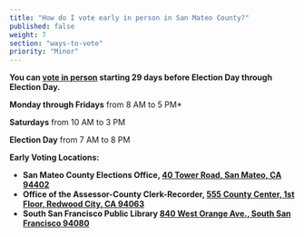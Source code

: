 ```yaml
---
title: "How do I vote early in person in San Mateo County?"
published: false
weight: 7
section: "ways-to-vote"
priority: "Minor"
---
```


**You can [vote in person](https://www.shapethefuture.org/elections/2016/nov/votingoptions/#VoteEarly) starting 29 days before Election Day through Election Day.**  

**Monday through Fridays** from 8 AM to 5 PM*  

**Saturdays** from 10 AM to 3 PM  

**Election Day** from 7 AM to 8 PM  

**Early Voting Locations:**  
  - **San Mateo County Elections Office, [40 Tower Road, San Mateo, CA 94402](https://www.google.com/maps/place/40+Tower+Rd,+San+Mateo,+CA+94402/@37.5125459,-122.3324911,17z/data=!3m1!4b1!4m2!3m1!1s0x808f9fbff72278f7:0x10982687e2d0db9a?hl=en)**  
  - **Office of the Assessor-County Clerk-Recorder, [555 County Center, 1st Floor, Redwood City, CA 94063](https://www.google.com/maps/place/555+County+Center,+Redwood+City,+CA+94063/@37.48928,-122.230153,16z/data=!4m2!3m1!1s0x808fa2525e583f83:0x5b45de978d636891?hl=en)**  
  - **South San Francisco Public Library [840 West Orange Ave., South San Francisco 94080](https://www.google.com/maps/place/840+W+Orange+Ave,+South+San+Francisco,+CA+94080/@37.6525195,-122.438885,17z/data=!3m1!4b1!4m5!3m4!1s0x808f79780baa956f:0xb7fa5d0e5efb9413!8m2!3d37.6525195!4d-122.4366963)**  
